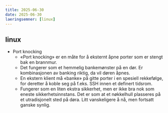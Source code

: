 ```yaml
---
title: 2025-06-30
date: 2025-06-30
laeringsemner: [linux]
---
```

## linux
- Port knocking
    - «Port knocking» er en måte for å eksternt åpne porter som er stengt bak en brannmur.
    - Det fungerer som et hemmelig bankemønster på en dør. Er kombinasjonen av banking riktig, da vil døren åpnes.
    - En ekstern klient må «banke» på gitte porter i en spesiell rekkefølge, for deretter å koble seg på f.eks. SSH innen et definert tidsrom.
    - Fungerer som en liten ekstra sikkerhet, men er ikke bra nok som eneste sikkerhetsinnstans. Det er som at et nøkkelhull plasseres på et utradisjonelt sted på døra. Litt vanskeligere å nå, men fortsatt ganske synlig. 
